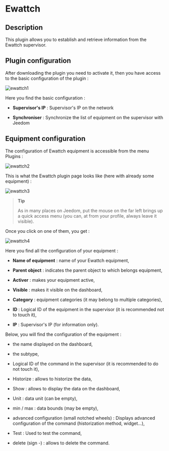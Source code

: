 Ewattch 
=======

Description 
-----------

This plugin allows you to establish and retrieve information from the
Ewattch supervisor.

Plugin configuration 
-----------------------

After downloading the plugin you need to activate it, then you have
access to the basic configuration of the plugin :

![ewattch1](../images/ewattch1.PNG)

Here you find the basic configuration :

-   **Supervisor's IP** : Supervisor's IP on the network

-   **Synchroniser** : Synchronize the list of equipment
    on the supervisor with Jeedom

Equipment configuration 
-----------------------------

The configuration of Ewattch equipment is accessible from the menu
Plugins :

![ewattch2](../images/ewattch2.PNG)

This is what the Ewattch plugin page looks like (here with already some
equipment) :

![ewattch3](../images/ewattch3.PNG)

> **Tip**
>
> As in many places on Jeedom, put the mouse on the far left
> brings up a quick access menu (you can, at
> from your profile, always leave it visible).

Once you click on one of them, you get :

![ewattch4](../images/ewattch4.PNG)

Here you find all the configuration of your equipment :

-   **Name of equipment** : name of your Ewattch equipment,

-   **Parent object** : indicates the parent object to which belongs
    equipment,

-   **Activer** : makes your equipment active,

-   **Visible** : makes it visible on the dashboard,

-   **Category** : equipment categories (it may belong to
    multiple categories),

-   **ID** : Logical ID of the equipment in the supervisor (it is
    recommended not to touch it),

-   **IP** : Supervisor's IP (for information only).

Below, you will find the configuration of the equipment :

-   the name displayed on the dashboard,

-   the subtype,

-   Logical ID of the command in the supervisor (it is recommended to
    do not touch it),

-   Historize : allows to historize the data,

-   Show : allows to display the data on the dashboard,

-   Unit : data unit (can be empty),

-   min / max : data bounds (may be empty),

-   advanced configuration (small notched wheels) : Displays
    advanced configuration of the command (historization method,
    widget…),

-   Test : Used to test the command,

-   delete (sign -) : allows to delete the command.


